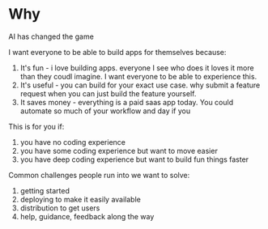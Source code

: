 # Why

AI has changed the game

I want everyone to be able to build apps for themselves because:

1. It's fun - i love building apps. everyone I see who does it loves it more than they coudl imagine. I want everyone to be able to experience this.
2. It's useful - you can build for your exact use case. why submit a feature request when you can just build the feature yourself.
3. It saves money - everything is a paid saas app today. You could automate so much of your workflow and day if you

This is for you if:

1. you have no coding experience
2. you have some coding experience but want to move easier
3. you have deep coding experience but want to build fun things faster

Common challenges people run into we want to solve:

1. getting started
2. deploying to make it easily available
3. distribution to get users
4. help, guidance, feedback along the way
